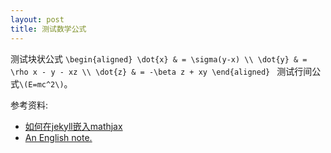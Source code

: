 ```yaml
---
layout: post
title: 测试数学公式
---
```

测试块状公式
`\begin{aligned}
\dot{x} & = \sigma(y-x) \\
\dot{y} & = \rho x - y - xz \\
\dot{z} & = -\beta z + xy
\end{aligned}
`
测试行间公式`\(E=mc^2\)`。

参考资料:

* [如何在jekyll嵌入mathjax](http://kayzhang.com/use-latex-in-jekyll/)
* [An English note.](http://cwoebker.com/posts/latex-math-magic)

